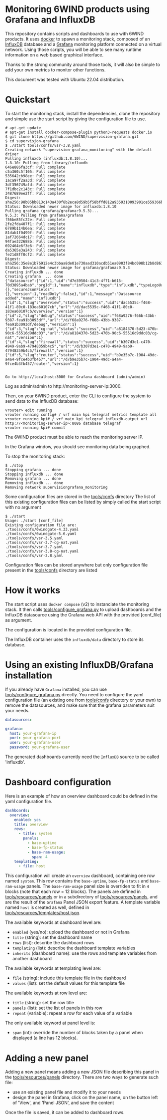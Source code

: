 # Monitoring 6WIND products using Grafana and InfluxDB

This repository contains scripts and dashboards to use with 6WIND products. It uses [docker](https://www.docker.com/) to spawn a monitoring stack, composed of an [InfluxDB](https://docs.influxdata.com/influxdb/) database and a [Grafana](http://docs.grafana.org) monitoring platform connected on a virtual network. Using those scripts, you will be able to see many runtime information on a web based graphical interface.

Thanks to the strong community around those tools, it will also be simple to add your own metrics to monitor other functions.

This document was tested with Ubuntu 22.04 distribution.

Quickstart
==========

To start the monitoring stack, install the dependencies, clone the repository
and simple use the start script by giving the configuration file to use.

```console
# apt-get update
# apt-get install docker-compose-plugin python3-requests docker.io
$ git clone https://github.com/6WIND/supervision-grafana.git
$ cd supervision-grafana
$ ./start tools/confs/vsr-3.8.yaml
Creating network "supervision-grafana_monitoring" with the default driver
Pulling influxdb (influxdb:1.8.10)...
1.8.10: Pulling from library/influxdb
646e886fa3cf: Pull complete
c5a360c5f105: Pull complete
535642cb98ee: Pull complete
1aca97f2aa3d: Pull complete
3df356749afd: Pull complete
7f1dbc2c143c: Pull complete
3487689ee2ff: Pull complete
Digest: sha256:98b05bb813c143a430f8b2eca8d59b5f58bffd812a9359310093901ce559366b
Status: Downloaded newer image for influxdb:1.8.10
Pulling grafana (grafana/grafana:9.5.3)...
9.5.3: Pulling from grafana/grafana
f56be85fc22e: Pull complete
2fe2fda407f1: Pull complete
6789b114b6ea: Pull complete
81dab1f0499f: Pull complete
1af72664dc17: Pull complete
94fae322688b: Pull complete
692464e6f3e6: Pull complete
da5365e3a243: Pull complete
fe21d8ff0cf2: Pull complete
Digest: sha256:35e8e1b76912e4c3bbaa8de01e730aad310acdb51ea0903f84bd098b12b8d861
Status: Downloaded newer image for grafana/grafana:9.5.3
Creating influxdb ... done
Creating grafana  ... done
{"datasource":{"id":1,"uid":"d7e39504-41c3-4f71-b615-70d3895a4bab","orgId":1,"name":"influxdb","type":"influxdb","typeLogoUrl":"","access":"proxy","url":"http://influxdb:8086","user":"","database":"telegraf","basicAuth":false,"basicAuthUser":"","withCredentials":false,"isDefault":true,"jsonData":{},"secureJsonFields":{},"version":1,"readOnly":false},"id":1,"message":"Datasource added","name":"influxdb"}
{"id":1,"slug":"overview","status":"success","uid":"dac5535c-f468-41f1-80c0-183ea60107cb","url":"/d/dac5535c-f468-41f1-80c0-183ea60107cb/overview","version":1}
{"id":2,"slug":"debug","status":"success","uid":"f68a9276-f66b-43bb-9387-fea91b3093df","url":"/d/f68a9276-f66b-43bb-9387-fea91b3093df/debug","version":1}
{"id":3,"slug":"cg-nat","status":"success","uid":"a8184370-5d23-470b-90c6-55516d9ddc03","url":"/d/a8184370-5d23-470b-90c6-55516d9ddc03/cg-nat","version":1}
{"id":4,"slug":"firewall","status":"success","uid":"b307d3e1-c470-4949-9ab9-47948359b4c5","url":"/d/b307d3e1-c470-4949-9ab9-47948359b4c5/firewall","version":1}
{"id":5,"slug":"router","status":"success","uid":"b9e35b7c-1904-49dc-a4a4-9fce4b3fb457","url":"/d/b9e35b7c-1904-49dc-a4a4-9fce4b3fb457/router","version":1}


Go to http://localhost:3000 for Grafana dashboard (admin/admin)
```

Log as admin/admin to http://monitoring-server-ip:3000.

Then, on your 6WIND product, enter the CLI to configure the system to send data to the InfluxDB database:

```console
vrouter> edit running
vrouter running config# / vrf main kpi telegraf metrics template all
vrouter running kpi# / vrf main kpi telegraf influxdb-output url http://<monitoring-server-ip>:8086 database telegraf
vrouter running kpi# commit
```

The 6WIND product must be able to reach the monitoring server IP.

In the Grafana window, you should see monitoring data being graphed.

To stop the monitoring stack:

```console
$ ./stop
Stopping grafana ... done
Stopping influxdb ... done
Removing grafana ... done
Removing influxdb ... done
Removing network supervisiongrafana_monitoring
```

Some configuration files are stored in the [tools/confs](./tools/confs) directory
The list of this existing configuration files can be listed by simply called the start script with no argument

```console
$ ./start
Usage: ./start [conf_file]
Existing configuration file are:
./tools/confs/6windgate-4.33.yaml
./tools/confs/6windgate-5.6.yaml
./tools/confs/vsr-3.5.yaml
./tools/confs/vsr-3.7-cg-nat.yaml
./tools/confs/vsr-3.7.yaml
./tools/confs/vsr-3.8-cg-nat.yaml
./tools/confs/vsr-3.8.yaml
```

Configuration files can be stored anywhere but only configuration file present in the [tools/confs](./tools/confs) directory are listed

How it works
============

The start script uses ``docker compose`` (v2) to instanciate the monitoring stack. It then calls [tools/configure_grafana.py](./tools/configure_grafana.py) to upload dashboards and the InfluxDB datasource using the Grafana web API with the provided [conf_file] as argument.

The configuration is located in the provided configuration file.

The InfluxDB container uses the ``influxdb/data`` directory to store its database.

Using an existing InfluxDB/Grafana installation
===============================================

If you already have ``Grafana`` installed, you can use [tools/configure_grafana.py](./tools/configure_grafana.py) directly. You need to configure the yaml configuration file (an existing one from [tools/confs](./tools/confs) directory or your own) to remove the datasources, and make sure that the grafana parameters suit your needs.

```yaml
datasources:

grafana:
  host: your-grafana-ip
  port: your-grafana-port
  user: your-grafana-user
  password: your-grafana-user
```

The generated dashboards currently need the ``InfluxDB`` source to be called 'influxdb'.

Dashboard configuration
=======================

Here is an example of how an overview dashboard could be defined in the yaml configuration file.

```yaml
dashboards:
  overview:
    enabled: yes
    title: overview
    rows:
      - title: system
        panels:
          - base-uptime
          - base-fp-status
          - base-ram-usage:
            span: 4
    templating:
      - file: host
```

This configuration will create an ``overview`` dashboard, containing one row named ``system``. This row contains the ``base-uptime``, ``base-fp-status`` and ``base-ram-usage`` panels. The ``base-ram-usage`` panel size is overriden to fit in ``4`` blocks (note that each row = 12 blocks). The panels are defined in [tools/resources/panels](./tools/resources/panels) or in a subdirectory of [tools/resources/panels](./tools/resources/panels), and are the result of the ``Grafana`` Panel JSON export feature. A template variable named ``host`` is created as well, defined in [tools/resources/templates/host.json](./tools/resources/templates/host.json).

The available keywords at dashboard level are:
- ``enabled`` (yes/no): upload the dashboard or not in Grafana
- ``title`` (string): set the dashboard name
- ``rows`` (list): describe the dashboard rows
- ``templating`` (list): describe the dashboard template variables
- ``inherits`` (dashboard name): use the rows and template variables from another dashboard

The available keywords at templating level are:
- ``file`` (string): include this template file in the dashboard
- ``values`` (list): set the default values for this template file

The available keywords at row level are:
- ``title`` (string): set the row title
- ``panels`` (list): set the list of panels in this row
- ``repeat`` (variable): repeat a row for each value of a variable

The only available keyword at panel level is:
- ``span`` (int): override the number of blocks taken by a panel when displayed (a line has 12 blocks).

Adding a new panel
==================

Adding a new panel means adding a new JSON file describing this panel in the [tools/resources/panels](./tools/resources/panels) directory. There are two ways to generate such file:
- use an existing panel file and modify it to your needs
- design the panel in Grafana, click on the panel name, on the button left of
  'View', and 'Panel JSON', and save the content

Once the file is saved, it can be added to dashboard rows.
